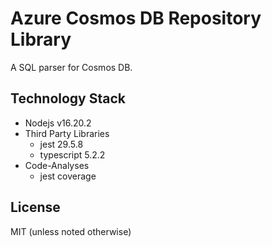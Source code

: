 # Azure Cosmos DB Repository Library

A SQL parser for Cosmos DB.

## Technology Stack

* Nodejs v16.20.2
* Third Party Libraries
    * jest 29.5.8
    * typescript 5.2.2
* Code-Analyses
    * jest coverage

## License

MIT (unless noted otherwise)